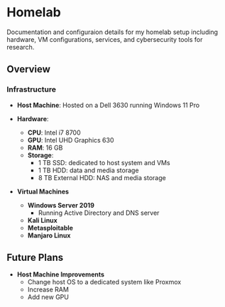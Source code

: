 # Homelab

Documentation and configuraion details for my homelab setup including hardware, VM configurations, services, and cybersecurity tools for research.

## Overview

### Infrastructure

- **Host Machine**: Hosted on a Dell 3630 running Windows 11 Pro
- **Hardware**:
  - **CPU**: Intel i7 8700 
  - **GPU**: Intel UHD Graphics 630
  - **RAM**: 16 GB
  - **Storage**:
    - 1 TB SSD: dedicated to host system and VMs
    - 1 TB HDD: data and media storage
    - 8 TB External HDD: NAS and media storage
   
- **Virtual Machines**
  - **Windows Server 2019**
    - Running Active Directory and DNS server
  - **Kali Linux**
  - **Metasploitable**
  - **Manjaro Linux**  

## Future Plans

- **Host Machine Improvements**
  - Change host OS to a dedicated system like Proxmox
  - Increase RAM
  - Add new GPU
